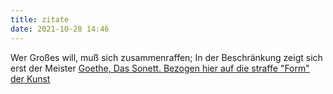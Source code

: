 ```yaml
---
title: zitate
date: 2021-10-28 14:46
---
```


Wer Großes will, muß sich zusammenraffen;
In der Beschränkung zeigt sich erst der Meister
[Goethe, Das Sonett. Bezogen hier auf die straffe "Form" der Kunst](https://www.projekt-gutenberg.org/goethe/sonette/sonette.html)
